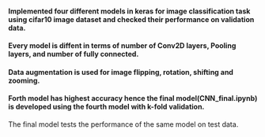 #### Implemented four different models in keras for image classification task using cifar10 image dataset and checked their performance on validation data.

#### Every model is diffent in terms of number of Conv2D layers, Pooling layers, and number of fully connected.

#### Data augmentation is used for image flipping, rotation, shifting and zooming.

#### Forth model has highest accuracy hence the final model(CNN_final.ipynb) is developed using the fourth model with k-fold validation.
The final model tests the performance of the same model on test data.
